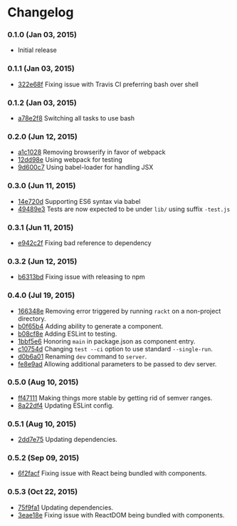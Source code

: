 # Changelog

### 0.1.0 (Jan 03, 2015)

- Initial release

### 0.1.1 (Jan 03, 2015)

- [322e68f](../../commit/322e68f) Fixing issue with Travis CI preferring bash over shell

### 0.1.2 (Jan 03, 2015)

- [a78e2f8](../../commit/a78e2f8) Switching all tasks to use bash

### 0.2.0 (Jun 12, 2015)

- [a1c1028](../../commit/a1c1028) Removing browserify in favor of webpack
- [12dd98e](../../commit/12dd89e) Using webpack for testing
- [9d600c7](../../commit/9d600c7) Using babel-loader for handling JSX

### 0.3.0 (Jun 11, 2015)

- [14e720d](../../commit/14e720d) Supporting ES6 syntax via babel
- [49489e3](../../commit/49489e3) Tests are now expected to be under `lib/` using suffix `-test.js`

### 0.3.1 (Jun 11, 2015)

- [e942c2f](../../commit/e942c2f) Fixing bad reference to dependency

### 0.3.2 (Jun 12, 2015)

- [b6313bd](../../commit/b6313bd) Fixing issue with releasing to npm

### 0.4.0 (Jul 19, 2015)

- [166348e](../../commit/166348e) Removing error triggered by running `rackt` on a non-project directory.
- [b0f65b4](../../commit/b0f65b4) Adding ability to generate a component.
- [b08cf8e](../../commit/b08cf8e) Adding ESLint to testing.
- [1bbf5e6](../../commit/1bbf5e6) Honoring `main` in package.json as component entry.
- [c10754d](../../commit/c10754d) Changing `test --ci` option to use standard `--single-run`.
- [d0b6a01](../../commit/d0b6a01) Renaming `dev` command to `server`.
- [fe8e9ad](../../commit/fe8e9ad) Allowing additional parameters to be passed to dev server.

### 0.5.0 (Aug 10, 2015)

- [ff47111](../../commit/ff47111) Making things more stable by getting rid of semver ranges.
- [8a22df4](../../commit/8a22df4) Updating ESLint config.

### 0.5.1 (Aug 10, 2015)

- [2dd7e75](../../commit/2dd7e75) Updating dependencies.

### 0.5.2 (Sep 09, 2015)

- [6f2facf](../../commit/6f2facf) Fixing issue with React being bundled with components.

### 0.5.3 (Oct 22, 2015)

- [75f9fa1](../../commit/75f9fa1) Updating dependencies.
- [3eae18e](../../commit/3eae18e) Fixing issue with ReactDOM being bundled with components.
